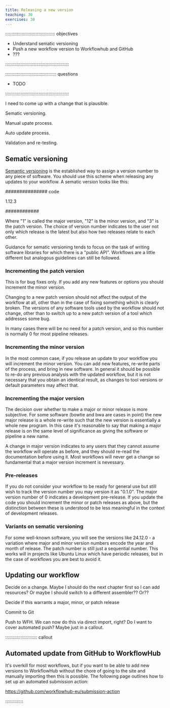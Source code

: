 ```yaml
---
title: Releasing a new version
teaching: 30
exercises: 30
---
```


::::::::::::::::::::::::::::::::::::::: objectives

- Understand sematic versioning
- Push a new workflow version to Workflowhub and GitHub
- ???

::::::::::::::::::::::::::::::::::::::::::::::::::

:::::::::::::::::::::::::::::::::::::::: questions

- TODO

::::::::::::::::::::::::::::::::::::::::::::::::::

I need to come up with a change that is plausible.

Sematic versioning.

Manual upate process.

Auto update process.

Validation and re-testing.


## Sematic versioning

[Semantic versioning](https://semver.org/) is the established way to assign a version number to
any piece of software. You should use this scheme when releasing any updates to your workflow. A
sematic version looks like this:

############### code

1.12.3

############

Where "1" is called the major version, "12" is the minor version, and "3" is the patch version.
The choice of version number indicates to the user not only which release is the latest but also
how two releases relate to each other.

Guidance for sematic versioning tends to focus on the task of writing software libraries for which
there is a "public API". Workflows are a little different but analogous guidelines can still be
followed.

### Incrementing the patch version

This is for bug fixes only. If you add any new features or options you should increment the minor
version.

Changing to a new patch version should not affect the output of the workflow at all, other
than in the case of fixing something which is clearly broken. The versions of any software tools
used by the workflow should not change, other than to switch up to a new patch version of a tool
which addresses some bug.

In many cases there will be no need for a patch version, and so this number is normally 0 for
most pipeline releases.

### Incrementing the minor version

In the most common case, if you release an update to your workflow you will increment the minor
version. You can add new features, re-write parts of the process, and bring in new software. In
general it should be possible to re-do any previous analysis with the updated workflow, but it
is not necessary that you obtain an identical result, as changes to tool versions or default
parameters may affect that.

### Incrementing the major version

The decision over whether to make a major or minor release is more subjective. For some software
(bowtie and bwa are cases in point) the new major release is a whole re-write such that the new
version is essentially a whole new program. In this case it's reasonable to say that
making a major release is on the same level of significance as giving the software or pipeline
a new name.

A change in major version indicates to any users that they cannot assume the workflow will operate
as before, and they should re-read the documentation before using it. Most workflows will never
get a change so fundamental that a major version increment is nevessary.

### Pre-releases

If you do not consider your workflow to be ready for general use but still wish to track the
version number you may version it as "0.1.0". The major version number of 0 indicates a
development pre-release. If you update the code you should increment the minor or patch releases
as above, but the distinction between these is understood to be less meaningful in the context
of development releases.

### Variants on sematic versioning

For some well-known software, you will see the versions like 24.12.0 - a variation where
major and minor version numbers encode the year and month of release. The patch number is still
just a sequential number. This works will in projects like Ubuntu Linux which have periodic
releases, but in the case of workflows you are best to avoid it.

## Updating our workflow

Decide on a change. Maybe I should do the next chapter first so I can add resources? Or maybe I
should switch to a different assembler?? Or??

Decide if this warrants a major, minor, or patch release

Commit to Git

Push to WFH. We can now do this via direct import, right? Do I want to cover automated push?
Maybe just in a callout.

::::::::::::::::::::::::: callout

## Automated update from GitHub to WorkflowHub

It's overkill for most workflows, but if you want to be able to add new versions to WorkflowHub
without the chore of going to the site and manually importing then this is possible. The following
page outlines how to set up an automated submission action:

https://github.com/workflowhub-eu/submission-action

::::::::::::::


